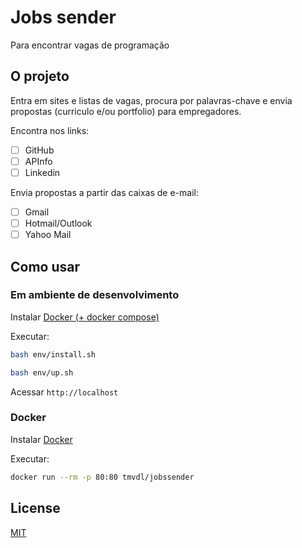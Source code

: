 # Jobs sender

Para encontrar vagas de programação

## O projeto

Entra em sites e listas de vagas, procura por palavras-chave e envia propostas (curriculo e/ou portfolio) para empregadores.

Encontra nos links:

- [ ] GitHub
- [ ] APInfo
- [ ] Linkedin

Envia propostas a partir das caixas de e-mail:

- [ ] Gmail
- [ ] Hotmail/Outlook
- [ ] Yahoo Mail

## Como usar

### Em ambiente de desenvolvimento

Instalar [Docker (+ docker compose)](https://www.docker.com/)

Executar:

```sh
bash env/install.sh 

bash env/up.sh 
```

Acessar `http://localhost`

### Docker

Instalar [Docker](https://www.docker.com/)

Executar:

```sh
docker run --rm -p 80:80 tmvdl/jobssender
```

## License

[MIT](./LICENSE)
